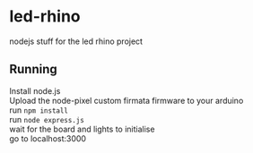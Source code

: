# led-rhino
nodejs stuff for the led rhino project

## Running
Install node.js  
Upload the node-pixel custom firmata firmware to your arduino  
run `npm install`  
run `node express.js`  
wait for the board and lights to initialise  
go to localhost:3000  
